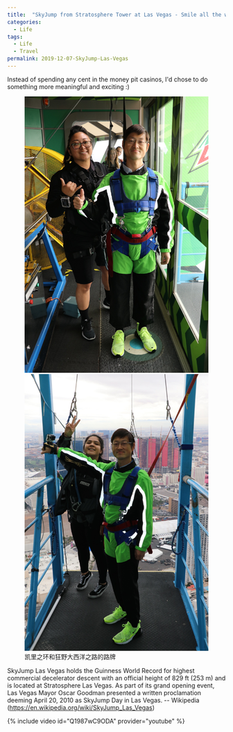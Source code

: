 ```yaml
---
title:  "SkyJump from Stratosphere Tower at Las Vegas - Smile all the way down"
categories: 
  - Life
tags:
  - Life 
  - Travel
permalink: 2019-12-07-SkyJump-Las-Vegas
---
```


Instead of spending any cent in the money pit casinos, I'd chose to do something more meaningful and exciting :)

<figure class="half">
    <a href="/assets/images/posts/2019-12-07-SkyJump-Las-Vegas/SkyJump-1.jpg"><img src="/assets/images/posts/2019-12-07-SkyJump-Las-Vegas/SkyJump-1.jpg"></a>
    <a href="/assets/images/posts/2019-12-07-SkyJump-Las-Vegas/SkyJump-2.jpg"><img src="/assets/images/posts/2019-12-07-SkyJump-Las-Vegas/SkyJump-2.jpg"></a>
    <figcaption>凯里之环和狂野大西洋之路的路牌</figcaption>
</figure>

>
SkyJump Las Vegas holds the Guinness World Record for highest commercial decelerator descent with an official height of 829 ft (253 m) and is located at Stratosphere Las Vegas. As part of its grand opening event, Las Vegas Mayor Oscar Goodman presented a written proclamation deeming April 20, 2010 as SkyJump Day in Las Vegas.
  -- Wikipedia (https://en.wikipedia.org/wiki/SkyJump_Las_Vegas)

{% include video id="Q1987wC9ODA" provider="youtube" %}
